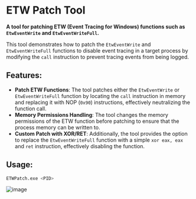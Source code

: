 # ETW Patch Tool

**A tool for patching ETW (Event Tracing for Windows) functions such as `EtwEventWrite` and `EtwEventWriteFull`.**

This tool demonstrates how to patch the `EtwEventWrite` and `EtwEventWriteFull` functions to disable event tracing in a target process by modifying the `call` instruction to prevent tracing events from being logged.

## Features:
- **Patch ETW Functions**: The tool patches either the `EtwEventWrite` or `EtwEventWriteFull` function by locating the `call` instruction in memory and replacing it with NOP (`0x90`) instructions, effectively neutralizing the function call.
- **Memory Permissions Handling**: The tool changes the memory permissions of the ETW function before patching to ensure that the process memory can be written to.
- **Custom Patch with XOR/RET**: Additionally, the tool provides the option to replace the `EtwEventWriteFull` function with a simple `xor eax, eax` and `ret` instruction, effectively disabling the function.

## Usage:
```bash
ETWPatch.exe <PID>
```

![image](https://github.com/zer0antisec/RemoteEtwPatch/assets/20486087/e362e236-becf-4588-9dc4-c1995e91857f)
